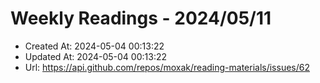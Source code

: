 # Weekly Readings - 2024/05/11

- Created At: 2024-05-04 00:13:22
- Updated At: 2024-05-04 00:13:22
- Url: https://api.github.com/repos/moxak/reading-materials/issues/62

